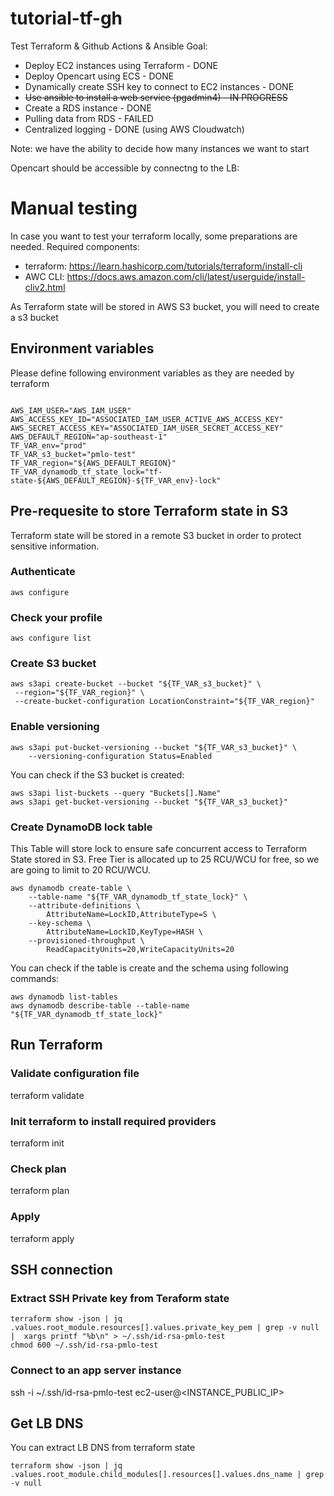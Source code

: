# tutorial-tf-gh
Test Terraform &amp; Github Actions &amp; Ansible
Goal:
- Deploy EC2 instances using Terraform - DONE
- Deploy Opencart using ECS - DONE
- Dynamically create SSH key to connect to EC2 instances - DONE
- ~~Use ansible to install a web service (pgadmin4) - IN PROGRESS~~
- Create a RDS instance - DONE
- Pulling data from RDS - FAILED
- Centralized logging - DONE (using AWS Cloudwatch)

Note: we have the ability to decide how many instances we want to start

Opencart should be accessible by connectng to the LB: 

# Manual testing
In case you want to test your terraform locally, some preparations are needed.
Required components:
- terraform: https://learn.hashicorp.com/tutorials/terraform/install-cli
- AWC CLI: https://docs.aws.amazon.com/cli/latest/userguide/install-cliv2.html

As Terraform state will be stored in AWS S3 bucket, you will need to create a s3 bucket

## Environment variables
Please define following environment variables as they are needed by terraform
```shell

AWS_IAM_USER="AWS_IAM_USER"
AWS_ACCESS_KEY_ID="ASSOCIATED_IAM_USER_ACTIVE_AWS_ACCESS_KEY"
AWS_SECRET_ACCESS_KEY="ASSOCIATED_IAM_USER_SECRET_ACCESS_KEY"
AWS_DEFAULT_REGION="ap-southeast-1"
TF_VAR_env="prod"
TF_VAR_s3_bucket="pmlo-test"
TF_VAR_region="${AWS_DEFAULT_REGION}"
TF_VAR_dynamodb_tf_state_lock="tf-state-${AWS_DEFAULT_REGION}-${TF_VAR_env}-lock"
```
## Pre-requesite to store Terraform state in S3
Terraform state will be stored in a remote S3 bucket in order to protect sensitive information.

### Authenticate
```shell
aws configure
```

### Check your profile
```shell 
aws configure list
```

### Create S3 bucket
```shell
aws s3api create-bucket --bucket "${TF_VAR_s3_bucket}" \
 --region="${TF_VAR_region}" \
 --create-bucket-configuration LocationConstraint="${TF_VAR_region}"
```

### Enable versioning
```shell
aws s3api put-bucket-versioning --bucket "${TF_VAR_s3_bucket}" \
    --versioning-configuration Status=Enabled
```


You can check if the S3 bucket is created:
```shell
aws s3api list-buckets --query "Buckets[].Name"
aws s3api get-bucket-versioning --bucket "${TF_VAR_s3_bucket}"
```
### Create DynamoDB lock table
This Table will store lock to ensure safe concurrent access to Terraform State stored in S3. 
Free Tier is allocated up to 25 RCU/WCU for free, so we are going to limit to 20 RCU/WCU.
```shell
aws dynamodb create-table \
    --table-name "${TF_VAR_dynamodb_tf_state_lock}" \
    --attribute-definitions \
        AttributeName=LockID,AttributeType=S \
    --key-schema \
        AttributeName=LockID,KeyType=HASH \
    --provisioned-throughput \
        ReadCapacityUnits=20,WriteCapacityUnits=20
```

You can check if the table is create and the schema using following commands:
```shell
aws dynamodb list-tables
aws dynamodb describe-table --table-name "${TF_VAR_dynamodb_tf_state_lock}"
```

## Run Terraform

### Validate configuration file
terraform validate

### Init terraform to install required providers
terraform init

### Check plan
terraform plan

### Apply
terraform apply

## SSH connection
### Extract SSH Private key from Teraform state
```shell
terraform show -json | jq .values.root_module.resources[].values.private_key_pem | grep -v null |  xargs printf "%b\n" > ~/.ssh/id-rsa-pmlo-test
chmod 600 ~/.ssh/id-rsa-pmlo-test
```

### Connect to an app server instance
ssh -i ~/.ssh/id-rsa-pmlo-test ec2-user@<INSTANCE_PUBLIC_IP>

## Get LB DNS
You can extract LB DNS from terraform state
```shell
terraform show -json | jq .values.root_module.child_modules[].resources[].values.dns_name | grep -v null
```